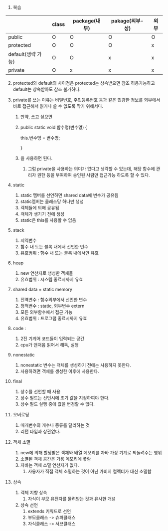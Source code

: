1. 복습

|                    | class | package(내부) | pakage(외부-상) | 외부 |
| ------------------ | ----- | ------------- | --------------- | ---- |
| public             | O     | O             | O               | O    |
| protected          | O     | O             | O               | x    |
| default(생략 가능) | O     | O             | x               | x    |
| private            | O     | x             | x               | x    |

2. protected와 default의 차이점은 protected는 상속받으면 참조 허용가능하고 default는 상속받아도 참조 불가하다.

3. private를 쓰는 이유는 비밀번호, 주민등록번호 등과 같은 민감한 정보를 외부에서 바로 접근해서 읽거나 쓸 수 없도록 막기 위해서다. 

   1. 만약, 쓰고 싶으면 

   2. public static void 함수명(변수명) {

      this.변수명 = 변수명;

      }

   3. 을 사용하면 된다.

      1. 그럼 private을 사용하는 의미가 없다고 생각할 수 있는데, 해당 함수에 관리자 권한 등을 부여하여 승인된 사람만 접근가능 하도록 할 수 있다.

4. static

   1. static 멤버를 선언하면 shared data에 변수가 공유됨
   2. static멤버는 클래스당 하나만 생성
   3. 객체들에 의해 공유됨
   4. 객체가 생기기 전에 생성
   5. static은 this를 사용할 수 없음 

5. stack 

   1. 지역변수
   2. 함수 내 도는 블록 내에서 선언한 번수
   3. 유효범위 : 함수 내 또는 블록 내에서만 유효

6. heap

   1. new 연산자로 생성한 객체들 
   2. 유효범위 : 시스템 종료시까지 유효

7. shared data = static memory

   1. 전역변수 : 함수외부에서 선언한 변수
   2. 정적변수 : static, 외부변수 extern
   3. 모든 외부함수에서 접근 가능
   4. 유효범위 : 프로그램 종료시까지 유효

8. code : 

   1. 2진 기계어 코드들이 입력되는 공간
   2. cpu가 맨처음 읽어서 해독, 실행

9. nonestatic

   1. nonestatic 변수는 객체를 생성하기 전에는 사용하지 못한다.
   2. 사용하려면 객체를 생성한 이후에 사용한다.

10. final

    1. 상수를 선언할 때 사용
    2. 상수 필드는 선언시에 초기 값을 지정하여야 한다.
    3. 상수 필드 실행 중에 값을 변경할 수 없다.

11. 오버로딩

    1. 매개변수의 개수나 종류를 달리하는 것
    2. 리턴 타입과 상관없다.

12. 객체 소멸

    1. new에 의해 할당받은 객체와 배열 메모리를 자바 가상 기계로 되돌려주는 행위 
    2. 소멸된 객체 공간은 가용 메모리에 퐇람
    3. 자바는 객체 소멸 연산자가 없다.
       1. 사용자가 직접 객체 소멸하는 것이 아닌 가비지 컬렉터가 대신 소멸함 

13. 상속

    1. 객체 지향 상속
       1. 자식이 부모 유전자를 물려받는 것과 유사한 개념
    2. 상속 선언
       1. extends 키워드로 선언
       2. 부모클래스 -> 슈퍼클래스
       3. 자식클래스 -> 서브클래스